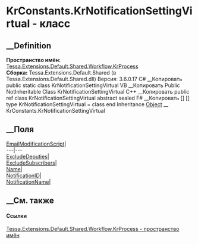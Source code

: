 # KrConstants.KrNotificationSettingVirtual - класс
##  __Definition
 **Пространство имён:**
[Tessa.Extensions.Default.Shared.Workflow.KrProcess](N_Tessa_Extensions_Default_Shared_Workflow_KrProcess.htm)  
 **Сборка:** Tessa.Extensions.Default.Shared (в
Tessa.Extensions.Default.Shared.dll) Версия: 3.6.0.17
C# __Копировать
     public static class KrNotificationSettingVirtual
VB __Копировать
     Public NotInheritable Class KrNotificationSettingVirtual
C++ __Копировать
     public ref class KrNotificationSettingVirtual abstract sealed
F# __Копировать
     [<AbstractClassAttribute>]
    [<SealedAttribute>]
    type KrNotificationSettingVirtual = class end
Inheritance
    [Object](https://learn.microsoft.com/dotnet/api/system.object) __ KrConstants.KrNotificationSettingVirtual
##  __Поля
[EmailModificationScript](F_Tessa_Extensions_Default_Shared_Workflow_KrProcess_KrConstants_KrNotificationSettingVirtual_EmailModificationScript.htm)|  
---|---  
[ExcludeDeputies](F_Tessa_Extensions_Default_Shared_Workflow_KrProcess_KrConstants_KrNotificationSettingVirtual_ExcludeDeputies.htm)|  
[ExcludeSubscribers](F_Tessa_Extensions_Default_Shared_Workflow_KrProcess_KrConstants_KrNotificationSettingVirtual_ExcludeSubscribers.htm)|  
[Name](F_Tessa_Extensions_Default_Shared_Workflow_KrProcess_KrConstants_KrNotificationSettingVirtual_Name.htm)|  
[NotificationID](F_Tessa_Extensions_Default_Shared_Workflow_KrProcess_KrConstants_KrNotificationSettingVirtual_NotificationID.htm)|  
[NotificationName](F_Tessa_Extensions_Default_Shared_Workflow_KrProcess_KrConstants_KrNotificationSettingVirtual_NotificationName.htm)|  
## __См. также
#### Ссылки
[Tessa.Extensions.Default.Shared.Workflow.KrProcess - пространство
имён](N_Tessa_Extensions_Default_Shared_Workflow_KrProcess.htm)

